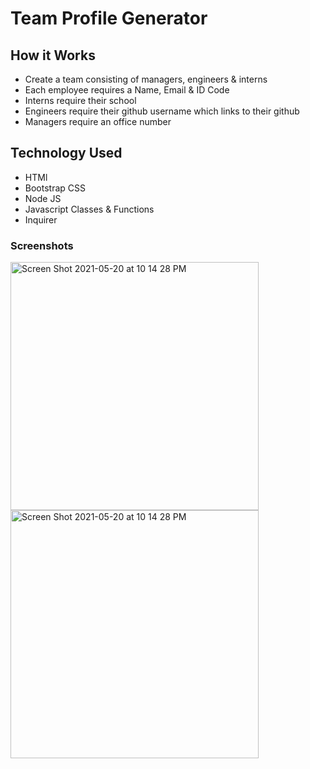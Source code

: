 # Team Profile Generator

## How it Works
- Create a team consisting of managers, engineers & interns
- Each employee requires a Name, Email & ID Code
- Interns require their school
- Engineers require their github username which links to their github
- Managers require an office number

## Technology Used
- HTMl
- Bootstrap CSS
- Node JS
- Javascript Classes & Functions
- Inquirer

### Screenshots
<img width="397" alt="Screen Shot 2021-05-20 at 10 14 28 PM" src="https://user-images.githubusercontent.com/79162497/119072602-c0394880-b9b9-11eb-83b9-96681cc23a46.png">


<img width="397" alt="Screen Shot 2021-05-20 at 10 14 28 PM" src="https://user-images.githubusercontent.com/79162497/119072594-bc0d2b00-b9b9-11eb-9243-7f6f32721beb.png">
